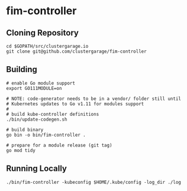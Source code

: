 # fim-controller

## Cloning Repository

```
cd $GOPATH/src/clustergarage.io
git clone git@github.com/clustergarage/fim-controller
```

## Building

```
# enable Go module support
export GO111MODULE=on

# NOTE: code-generator needs to be in a vendor/ folder still until
# Kubernetes updates to Go v1.11 for modules support
#
# build kube-controller definitions
./bin/update-codegen.sh

# build binary
go bin -o bin/fim-controller .

# prepare for a module release (git tag)
go mod tidy
```

## Running Locally

```
./bin/fim-controller -kubeconfig $HOME/.kube/config -log_dir ./log
```
